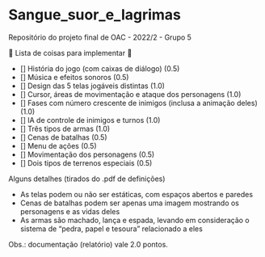 # Sangue_suor_e_lagrimas
Repositório do projeto final de OAC - 2022/2 - Grupo 5

🤡  Lista de coisas para implementar  🤡
- [] História do jogo (com caixas de diálogo)                           (0.5)
- [] Música e efeitos sonoros                                           (0.5)
- [] Design das 5 telas jogáveis distintas                              (1.0)
- [] Cursor, áreas de movimentação e ataque dos personagens             (1.0)
- [] Fases com número crescente de inimigos (inclusa a animação deles)  (1.0)
- [] IA de controle de inimigos e turnos                                (1.0)
- [] Três tipos de armas                                                (1.0)
- [] Cenas de batalhas                                                  (0.5)
- [] Menu de ações                                                      (0.5)
- [] Movimentação dos personagens                                       (0.5)
- [] Dois tipos de terrenos especiais                                   (0.5)

Alguns detalhes (tirados do .pdf de definições)
- As telas podem ou não ser estáticas, com espaços abertos e paredes
- Cenas de batalhas podem ser apenas uma imagem mostrando os personagens e as vidas deles
- As armas são machado, lança e espada, levando em consideração o sistema de “pedra, papel e tesoura” relacionado a eles

Obs.: documentação (relatório) vale 2.0 pontos.
